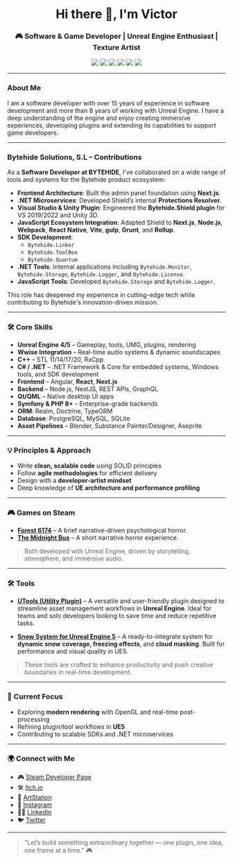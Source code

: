 <h1 align="center">Hi there 👋, I'm Victor</h1>
<h3 align="center">🎮 Software & Game Developer | Unreal Engine Enthusiast | Texture Artist</h3>

<p align="center">
  <a href="https://www.patreon.com/c/itandfeel" target="_blank"><img src="https://img.shields.io/badge/Patreon-Itandfeel-blue?style=flat-square&logo=patreon" /></a>
  <a href="https://www.itandfeel.com" target="_blank"><img src="https://img.shields.io/badge/Studio-Itandfeel-blue?style=flat-square&logo=unrealengine" /></a>
  <a href="https://www.paranoid-shield.com" target="_blank"><img src="https://img.shields.io/badge/Project-ParanoidShield-orange?style=flat-square" /></a>
  <a href="https://linkedin.com/in/develop3r" target="_blank"><img src="https://img.shields.io/badge/LinkedIn-Connect-blue?style=flat-square&logo=linkedin" /></a>
  <a href="https://twitter.com/hallo_w3lt" target="_blank"><img src="https://img.shields.io/badge/Twitter-@hallo_w3lt-1DA1F2?style=flat-square&logo=twitter" /></a>
  <a href="https://www.fiverr.com/itandfeel" target="_blank"><img src="https://img.shields.io/badge/Fiverr-Available-green?style=flat-square&logo=fiverr" /></a>
</p>

---

### About Me

I am a software developer with over 15 years of experience in software development and more than 8 years of working with Unreal Engine. I have a deep understanding of the engine and enjoy creating immersive experiences, developing plugins and extending its capabilities to support game developers.

---

### Bytehide Solutions, S.L – Contributions

As a **Software Developer at BYTEHIDE**, I've collaborated on a wide range of tools and systems for the Bytehide product ecosystem:

- **Frontend Architecture**: Built the admin panel foundation using **Next.js**.
- **.NET Microservices**: Developed Shield’s internal **Protections Resolver**.
- **Visual Studio & Unity Plugin**: Engineered the **Bytehide.Shield plugin** for VS 2019/2022 and Unity 3D.
- **JavaScript Ecosystem Integration**: Adapted Shield to **Next.js**, **Node.js**, **Webpack**, **React Native**, **Vite**, **gulp**, **Grunt**, and **Rollup**.
- **SDK Development**:
  - `Bytehide.Linker`
  - `Bytehide.ToolBox`
  - `Bytehide.Quantum`
- **.NET Tools**: Internal applications including `Bytehide.Monitor`, `Bytehide.Storage`, `Bytehide.Logger`, and `Bytehide.License`.
- **JavaScript Tools**: Developed `Bytehide.Storage` and `Bytehide.Logger`.

This role has deepened my experience in cutting-edge tech while contributing to Bytehide's innovation-driven mission.

---

### 🛠️ Core Skills

- **Unreal Engine 4/5** – Gameplay, tools, UMG, plugins, rendering
- **Wwise Integration** – Real-time audio systems & dynamic soundscapes
- **C++** – STL 11/14/17/20, RxCpp
- **C# / .NET** – .NET Framework & Core for embedded systems, Windows tools, and SDK development
- **Frontend** – Angular, **React**, **Next.js**
- **Backend** – Node.js, NestJS, REST APIs, GraphQL
- **Qt/QML** – Native desktop UI apps
- **Symfony & PHP 8+** – Enterprise-grade backends
- **ORM**: Realm, Doctrine, TypeORM
- **Database**: PostgreSQL, MySQL, SQLite
- **Asset Pipelines** – Blender, Substance Painter/Designer, Aseprite

---

### 💡 Principles & Approach

- Write **clean, scalable code** using SOLID principles  
- Follow **agile methodologies** for efficient delivery  
- Design with a **developer-artist mindset**  
- Deep knowledge of **UE architecture and performance profiling**

---

### 🎮 Games on Steam

- [**Forest 6174**](https://store.steampowered.com/app/3162920/Forest_6174/) – A brief narrative-driven psychological horror.  
- [**The Midnight Bus**](https://store.steampowered.com/app/3101670/The_Midnight_Bus/) – A short narrative horror experience.  

> Both developed with Unreal Engine, driven by storytelling, atmosphere, and immersive audio.

---

### 🛠️ Tools

- [**UTools (Utility Plugin)**](https://www.patreon.com/itandfeel/shop/utools-utility-plugin-840923?source=storefront) – A versatile and user-friendly plugin designed to streamline asset management workflows in **Unreal Engine**. Ideal for teams and solo developers looking to save time and reduce repetitive tasks.
  
- [**Snow System for Unreal Engine 5**](https://www.patreon.com/posts/snow-system-in-5-121890628?source=storefront) – A ready-to-integrate system for **dynamic snow coverage, freezing effects**, and **cloud masking**. Built for performance and visual quality in UE5.

> These tools are crafted to enhance productivity and push creative boundaries in real-time development.

---

### 🚀 Current Focus

- Exploring **modern rendering** with OpenGL and real-time post-processing  
- Refining plugin/tool workflows in **UE5**  
- Contributing to scalable SDKs and .NET microservices  

---

### 🌍 Connect with Me

- 🎮 [Steam Developer Page](https://store.steampowered.com/developer/itandfeel)
- 🛠️ [Itch.io](https://itandfeel.itch.io/)
- 🎨 [ArtStation](https://itandfeel.artstation.com)
- 📸 [Instagram](https://www.instagram.com/hallo_w3lt/)
- 🧑‍💼 [LinkedIn](https://linkedin.com/in/develop3r)
- 🐦 [Twitter](https://twitter.com/hallo_w3lt)

---

> “Let’s build something extraordinary together — one plugin, one idea, one frame at a time.” 🎮
